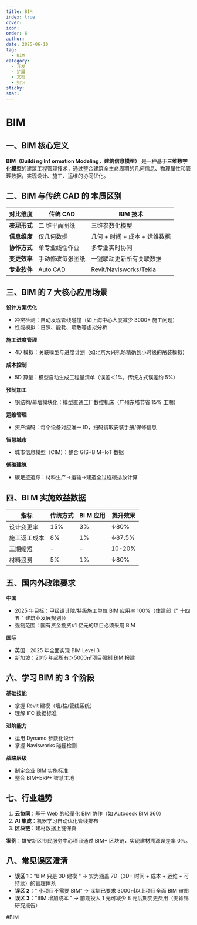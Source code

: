 ```yaml
---
title: BIM
index: true
cover: 
icon: 
order: 6
author: 
date: 2025-06-10
tag:
  - BIM
category:
  - 开发
  - 扩展
  - 文档
  - 知识
sticky: 
star: 
---
```


# BIM

## 一、BIM 核心定义

**BIM（Buildi ng Inf ormation Modeling，建筑信息模型）** 是一种基于**三维数字化模型**的建筑工程管理技术，通过整合建筑全生命周期的几何信息、物理属性和管理数据，实现设计、施工、运维的协同优化。

## 二、BIM 与传统 CAD 的 本质区别

| **对比维度** | 传统 CAD   | BIM 技术                 |
| -------- | -------- | ---------------------- |
| **表现形式** | 二 维平面图纸  | 三维参数化模型                |
| **信息维度** | 仅几何数据    | 几何 + 时间 + 成本 + 运维数据    |
| **协作方式** | 单专业线性作业  | 多专业实时协同                |
| **变更效率** | 手动修改每张图纸 | 一键联动更新所有关联数据           |
| **专业软件** | Auto CAD | Revit/Navisworks/Tekla |

## 三、BIM 的 7 大核心应用场景

**设计方案优化**
- 冲突检测：自动发现管线碰撞（如上海中心大厦减少 3000+ 施工问题）
- 性能模拟：日照、能耗、疏散等虚拟分析  

**施工进度管理**
- 4D 模拟：关联模型与进度计划（如北京大兴机场精确到小时级的吊装模拟）

**成本控制**
- 5D 算量：模型自动生成工程量清单（误差＜1%，传统方式误差约 5%）  

**预制加工**
- 钢结构/幕墙模块化：模型直通工厂数控机床（广州东塔节省 15% 工期）  

**运维管理**
- 资产编码：每个设备对应唯一 ID，扫码调取安装手册/保修信息  

**智慧城市**
- 城市信息模型（CIM）：整合 GIS+BIM+IoT 数据  

**低碳建筑**
- 碳足迹追踪：材料生产→运输→建造全过程碳排放计算

## 四、BI M 实施效益数据

| 指标     | 传统方式 | BI M 应用 | 提升效果   |
| ------ | ---- | ------- | ------ |
| 设计变更率  | 15%  | 3%      | ↓80%   |
| 施工返工成本 | 8%   | 1%      | ↓87.5% |
| 工期缩短   | -    | -       | 10-20% |
| 材料浪费   | 5%   | 1%      | ↓80%   |

## 五、国内外政策要求

**中国**
- 2025 年目标：甲级设计院/特级施工单位 BIM 应用率 100%（住建部《" 十四五 " 建筑业发展规划》）
- 强制范围：国有资金投资≥1 亿元的项目必须采用 BIM

**国际**
- 英国：2025 年全面实现 BIM Level 3
- 新加坡：2015 年起所有＞5000㎡项目强制 BIM 报建

## 六、学习 BIM 的 3 个阶段

**基础技能**
- 掌握 Revit 建模（墙/柱/管线系统）
- 理解 IFC 数据标准

**进阶能力**
- 运用 Dynamo 参数化设计
- 掌握 Navisworks 碰撞检测

**战略层级**
- 制定企业 BIM 实施标准
- 整合 BIM+ERP+ 智慧工地

## 七、行业趋势

1. **云协同**：基于 Web 的轻量化 BIM 协作（如 Autodesk BIM 360）
2. **AI 集成**：机器学习自动优化管线排布
3. **区块链**：建材数据上链保真

**案例**：雄安新区市民服务中心项目通过 BIM+ 区块链，实现建材溯源误差率 0%。

## 八、常见误区澄清

- **误区 1**："BIM 只是 3D 建模 " → 实为涵盖 7D（3D+ 时间 + 成本 + 运维 + 可持续）的管理体系
- **误区 2**：" 小项目不需要 BIM" → 深圳已要求 3000㎡以上项目全面 BIM 审图
- **误区 3**："BIM 增加成本 " → 前期投入 1 元可减少 8 元后期变更费用（麦肯锡研究报告）

#BIM
